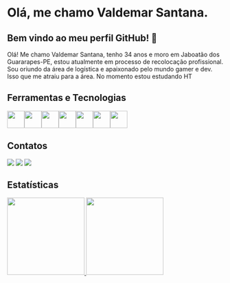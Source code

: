 # Olá, me chamo Valdemar Santana.
## Bem vindo ao meu perfil GitHub! 👋

Olá! Me chamo Valdemar Santana, tenho 34 anos e moro em Jaboatão dos Guararapes-PE, estou atualmente em processo de recolocação profissional. Sou oriundo da área de logística e apaixonado pelo mundo gamer e dev. Isso que me atraiu para a área. No momento estou estudando HT 


## Ferramentas e Tecnologias

<img src="https://cdn.jsdelivr.net/gh/devicons/devicon/icons/git/git-original.svg" width="40" height="40"/><img src="https://cdn.jsdelivr.net/gh/devicons/devicon/icons/html5/html5-original-wordmark.svg" width="40" height="40"/><img src="https://cdn.jsdelivr.net/gh/devicons/devicon/icons/css3/css3-original-wordmark.svg" width="40" height="40"/><img src="https://cdn.jsdelivr.net/gh/devicons/devicon/icons/javascript/javascript-original.svg" width="40" height="40"/><img src="https://cdn.jsdelivr.net/gh/devicons/devicon/icons/nodejs/nodejs-plain.svg" width="40" height="40"/><img src="https://cdn.jsdelivr.net/gh/devicons/devicon/icons/typescript/typescript-original.svg" width="40" height="40"/><img src="https://cdn.jsdelivr.net/gh/devicons/devicon/icons/bootstrap/bootstrap-original.svg" width="40" height="40"/>
          
          
          
          
## Contatos          
          
<div>
<a href="https://instagram.com/valdemarsantana12" target="_blank"><img src="https://img.shields.io/badge/-Instagram-%23E4405F?style=for-the-badge&logo=instagram&logoColor=white" target="_blank"></a>
<a href = "mailto:valdemar12tw@gmail.com"><img src="https://img.shields.io/badge/Gmail-D14836?style=for-the-badge&logo=gmail&logoColor=white" target="_blank"></a>
<a href="https://www.linkedin.com/in/valdemar-santana-98b0a3263" target="_blank"><img src="https://img.shields.io/badge/-LinkedIn-%230077B5?style=for-the-badge&logo=linkedin&logoColor=white" target="_blank"></a>   
</div>

## Estatísticas

<div>
<a href="https://github.com/valdemar1213">
<img height="180em" src="https://github-readme-stats.vercel.app/api/top-langs/?username=valdemar1213&layout=compact&langs_count=7&theme=dracula"/>
<img height="180em" src="https://github-readme-stats.vercel.app/api?username=valdemar1213&show_icons=true&theme=dracula&include_all_commits=true&count_private=true"/>
</div>
